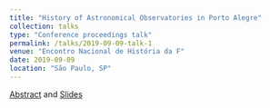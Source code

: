 ```yaml
---
title: "History of Astronomical Observatories in Porto Alegre"
collection: talks
type: "Conference proceedings talk"
permalink: /talks/2019-09-09-talk-1
venue: "Encontro Nacional de História da F"
date: 2019-09-09
location: "São Paulo, SP"
---
```


[Abstract](https://luisgcattelan.github.io/files/OBS_resumo.pdf) and [Slides](https://luisgcattelan.github.io/files/OBS_oral.pdf)

